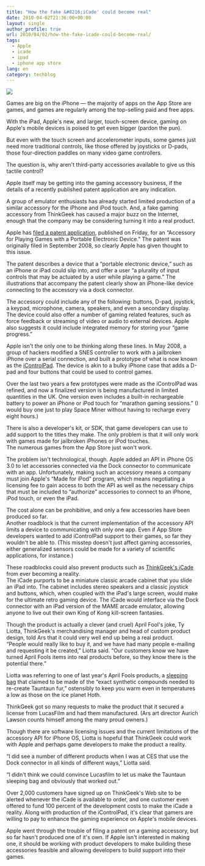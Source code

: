 ```yaml
---
title: "How the fake &#8216;iCade' could become real"
date: 2010-04-02T21:36:00+00:00
layout: single
author_profile: true
url: 2010/04/02/how-the-fake-icade-could-become-real/
tags:
  - Apple
  - icade
  - ipad
  - iphone app store
lang: en
category: techblog
---
```

<div>
  <a href="http://3.bp.blogspot.com/_vaUVXcmC3OI/S7ZcY3-k97I/AAAAAAAABcA/wO-6xaLa_kY/s1600-h/story.icade.jpg" imageanchor="1"><img border="0" src="http://3.bp.blogspot.com/_vaUVXcmC3OI/S7ZcY3-k97I/AAAAAAAABcA/wO-6xaLa_kY/s1600/story.icade.jpg" /></a>
</div>

Games are big on the iPhone &#8212; the majority of apps on the App Store are games, and games are regularly among the top-selling paid and free apps.

With the iPad, Apple's new, and larger, touch-screen device, gaming on Apple's mobile devices is poised to get even bigger (pardon the pun).

But even with the touch screen and accelerometer inputs, some games just need more traditional controls, like those offered by joysticks or D-pads, those four-direction paddles on many video game controllers.

The question is, why aren't third-party accessories available to give us this tactile control?

Apple itself may be getting into the gaming accessory business, if the details of a recently published patent application are any indication.

A group of emulator enthusiasts has already started limited production of a similar accessory for the iPhone and iPod touch. And, a fake gaming accessory from ThinkGeek has caused a major buzz on the Internet, enough that the company may be considering turning it into a real product.

Apple has <a href="http://www.patentlyapple.com/patently-apple/2010/04/whoa-apple-reveals-amazing-gaming-accessories-in-the-works.html" target="new">filed a patent application</a>, published on Friday, for an “Accessory for Playing Games with a Portable Electronic Device.” The patent was originally filed in September 2008, so clearly Apple has given thought to this issue.

The patent describes a device that a “portable electronic device,” such as an iPhone or iPad could slip into, and offer a user “a plurality of input controls that may be actuated by a user while playing a game.” The illustrations that accompany the patent clearly show an iPhone-like device connecting to the accessory via a dock connector.

The accessory could include any of the following: buttons, D-pad, joystick, a keypad, microphone, camera, speakers, and even a secondary display. The device could also offer a number of gaming related features, such as force feedback or streaming of video or audio to external devices. Apple also suggests it could include integrated memory for storing your “game progress.”

Apple isn't the only one to be thinking along these lines. In May 2008, a group of hackers modified a SNES controller to work with a jailbroken iPhone over a serial connection, and built a prototype of what is now known as the <a href="http://icontrolpad.com/" target="new">iControlPad</a>. The device is akin to a bulky iPhone case that adds a D-pad and four buttons that could be used to control games.

Over the last two years a few prototypes were made as the iControlPad was refined, and now a finalized version is being manufactured in limited quantities in the UK. One version even includes a built-in rechargeable battery to power an iPhone or iPod touch for “marathon gaming sessions.” (I would buy one just to play Space Miner without having to recharge every eight hours.)

There is also a developer's kit, or SDK, that game developers can use to add support to the titles they make. The only problem is that it will only work with games made for jailbroken iPhones or iPod touches.  
The numerous games from the App Store just won't work.

The problem isn't technological, though. Apple added an API in iPhone OS 3.0 to let accessories connected via the Dock connector to communicate with an app. Unfortunately, making such an accessory means a company must join Apple's “Made for iPod” program, which means negotiating a licensing fee to gain access to both the API as well as the necessary chips that must be included to “authorize” accessories to connect to an iPhone, iPod touch, or even the iPad.

The cost alone can be prohibitive, and only a few accessories have been produced so far.  
Another roadblock is that the current implementation of the accessory API limits a device to communicating with only one app. Even if App Store developers wanted to add iControlPad support to their games, so far they wouldn't be able to. (This misstep doesn't just affect gaming accessories, either generalized sensors could be made for a variety of scientific applications, for instance.)

These roadblocks could also prevent products such as <a href="http://www.thinkgeek.com/stuff/41/iCade.shtml" target="new">ThinkGeek's iCade</a> from ever becoming a reality.  
The iCade purports to be a miniature classic arcade cabinet that you slide an iPad into. The cabinet includes stereo speakers and a classic joystick and buttons, which, when coupled with the iPad's large screen, would make for the ultimate retro gaming device. The iCade would interface via the Dock connector with an iPad version of the MAME arcade emulator, allowing anyone to live out their own King of Kong kill-screen fantasies.

Though the product is actually a clever (and cruel) April Fool's joke, Ty Liotta, ThinkGeek's merchandising manager and head of custom product design, told Ars that it could very well end up being a real product.  
“People would really like to buy it, and we have had many people e-mailing and requesting it be created,” Liotta said. “Our customers know we have turned April Fools items into real products before, so they know there is the potential there.”

Liotta was referring to one of last year's April Fools products, a <a href="http://www.thinkgeek.com/geektoys/plush/bb2e/" target="new">sleeping bag</a> that claimed to be made of the “exact synthetic compounds needed to re-create Tauntaun fur,” ostensibly to keep you warm even in temperatures a low as those on the ice planet Hoth.

ThinkGeek got so many requests to make the product that it secured a license from LucasFilm and had them manufactured. (Ars art director Aurich Lawson counts himself among the many proud owners.)

Though there are software licensing issues and the current limitations of the accessory API for iPhone OS, Liotta is hopeful that ThinkGeek could work with Apple and perhaps game developers to make the product a reality.

“I did see a number of different products when I was at CES that use the Dock connector in all kinds of different ways,” Liotta said.

“I didn't think we could convince Lucasfilm to let us make the Tauntaun sleeping bag and obviously that worked out.”

Over 2,000 customers have signed up on ThinkGeek's Web site to be alerted whenever the iCade is available to order, and one customer even offered to fund 100 percent of the development costs to make the iCade a reality. Along with production of the iControlPad, it's clear that gamers are willing to pay to enhance the gaming experience on Apple's mobile devices.

Apple went through the trouble of filing a patent on a gaming accessory, but so far hasn't produced one of it's own. If Apple isn't interested in making one, it should be working with product developers to make building these accessories feasible and allowing developers to build support into their games.